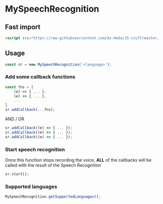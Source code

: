# MySpeechRecognition
## Fast import
```html
<script src="https://raw.githubusercontent.com/Az-Heda/JS-stuff/master/SpeechRecgnition/speechRecognition.js"></script>
```

## Usage
```js
const sr = new MySpeechRecognition('<language>');
```

### Add some callback functions
```js
const fns = [
	(e) => { ... },
	(e) => { ... },
	...
]
sr.addCallback(...fns);
```
AND / OR
```js
sr.addCallback((e) => { ... });
sr.addCallback((e) => { ... });
sr.addCallback((e) => { ... });
```

### Start speech recognition
Once this function stops recording the voice, **ALL** of the callbacks will be called with the result of the Speech Recognition
```js
sr.start();
```

### Supported languages
```js
MySpeechRecognition.getSupportedLanguages();
```